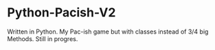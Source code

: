 # Python-Pacish-V2
Written in Python.
My Pac-ish game but with classes instead of 3/4 big Methods. Still in progres.
